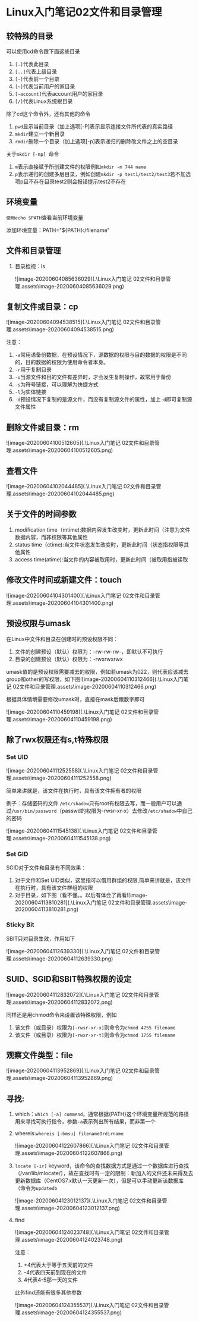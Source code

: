 # Linux入门笔记02文件和目录管理

## 较特殊的目录

可以使用cd命令跟下面这些目录

1. `[.]`代表此目录
2. `[..]`代表上级目录
3. `[-]`代表前一个目录
4. `[~]`代表当前用户的家目录
5. `[~account]`代表account用户的家目录
6. `[/]`代表Linux系统根目录

除了cd这个命令外，还有其他的命令

1. `pwd`显示当前目录（加上选项[-P]表示显示连接文件所代表的真实路径
2. `mkdir`建立一个新目录
3. `rmdir`删除一个目录（加上选项[-p]表示递归的删除改文件之上的空目录

关于`mkdir [-mp] `命令

1. `m`表示直接赋予所创建文件的权限例如`mkdir -m 744 name`
2. `p`表示递归的创建多层目录，例如创建`mkdir -p test1/test2/test3`若不加选项p且不存在目录test2则会报错提示test2不存在

## 环境变量

`使用echo $PATH`查看当前环境变量

添加环境变量：PATH="${PATH}:/filename"

## 文件和目录管理

1. 目录检视：ls

   ![image-20200604085636029](.\Linux入门笔记 02文件和目录管理.assets\image-20200604085636029.png)

## 复制文件或目录：cp

![image-20200604094538515](.\Linux入门笔记 02文件和目录管理.assets\image-20200604094538515.png)

注意：

1. `-a`常用语备份数据，在预设情况下，源数据的权限与目的数据的权限是不同的，目的数据的权限为使用命令者本身。
2. `-r`用于复制目录
3. `-u`当源文件和目的文件有差异时，才会发生复制操作，故常用于备份
4. `-s`为符号链接，可以理解为快捷方式
5. `-l`为实体链接
6. `-d`预设情况下复制的是源文件，而没有复制源文件的属性，加上`-d`即可复制源文件属性

## 删除文件或目录：rm

![image-20200604100512605](.\Linux入门笔记 02文件和目录管理.assets\image-20200604100512605.png)



## 查看文件

![image-20200604102044485](.\Linux入门笔记 02文件和目录管理.assets\image-20200604102044485.png)



## 关于文件的时间参数

1. modification time（mtime):数据内容发生改变时，更新此时间（注意为文件数据内容，而非权限等其他属性
2. status time（ctime):当文件状态发生改变时，更新此时间（状态指权限等其他属性
3. access time(atime):当文件的内容被取用时，更新此时间（被取用指被读取

## 修改文件时间或新建文件：touch

![image-20200604104301400](.\Linux入门笔记 02文件和目录管理.assets\image-20200604104301400.png)

## 预设权限与umask

在Linux中文件和目录在创建时的预设权限不同：

1. 文件的创建预设（默认）权限为：-rw-rw-rw-，即默认不可执行
2. 目录的创建预设（默认）权限为：-rwxrwxrwx

umask值的是预设权限需要减去的权限，例如若umask为022，则代表应该减去group和other的写权限，如下图![image-20200604110312466](.\Linux入门笔记 02文件和目录管理.assets\image-20200604110312466.png)

根据具体情境需要修改umask时，直接在mask后跟数字即可

![image-20200604110459198](.\Linux入门笔记 02文件和目录管理.assets\image-20200604110459198.png)

## 除了rwx权限还有s,t特殊权限

### Set UID

![image-20200604111252558](.\Linux入门笔记 02文件和目录管理.assets\image-20200604111252558.png)

简单来讲就是，该文件在执行时，具有该文件拥有者的权限

例子：存储密码的文件 `/etc/shadow`只有root有权限去写，而一般用户可以通过`/usr/bin/password`（passwd的权限为-rwsr-xr-x）去修改`/etc/shadow`中自己的密码

![image-20200604111545138](.\Linux入门笔记 02文件和目录管理.assets\image-20200604111545138.png)

### Set GID

SGID对于文件和目录有不同效果：

1. 对于文件和Set UID类似，这里指可以借用群组的权限,简单来讲就是，该文件在执行时，具有该文件群组的权限
2. 对于目录，如下图（看不懂。。以后有体会了再看![image-20200604113810281](.\Linux入门笔记 02文件和目录管理.assets\image-20200604113810281.png)

### Sticky Bit

SBIT只对目录生效，作用如下

![image-20200604112639330](.\Linux入门笔记 02文件和目录管理.assets\image-20200604112639330.png)

## SUID、SGID和SBIT特殊权限的设定

![image-20200604112832072](.\Linux入门笔记 02文件和目录管理.assets\image-20200604112832072.png)

同样还是用chmod命令来设置该特殊权限，例如

1. 该文件（或目录）权限为`[-rwsr-xr-x]`则命令为`chmod 4755 filename`
2. 该文件（或目录）权限为`[-rwxr-xr-t]`则命令为`chmod 1755 filename`

## 观察文件类型：file

![image-20200604113952869](.\Linux入门笔记 02文件和目录管理.assets\image-20200604113952869.png)

## 寻找:

1. which：`which [-a] commend`，通常根据{PATH}这个环境变量所规范的路径用来寻找可执行指令，参数`-a`表示列出所有结果，而非第一个

2. whereis:`whereis [-bmsu] filenameOrdirname`

   ![image-20200604122607866](.\Linux入门笔记 02文件和目录管理.assets\image-20200604122607866.png)

3. `locate [-ir]` keyword，该命令的查找数据方式是通过一个数据库进行查找（/var/lib/mlocate/），故在查找时有一定的限制：新加入的文件还未来得及去更新数据库（CentOS7.x默认一天更新一次），但是可以手动更新该数据库（命令为`updatedb`

   ![image-20200604123012137](.\Linux入门笔记 02文件和目录管理.assets\image-20200604123012137.png)

4. find

   ![image-20200604124023748](.\Linux入门笔记 02文件和目录管理.assets\image-20200604124023748.png)

   注意：

   1. +4代表大于等于五天前的文件
   2. -4代表四天前到现在的文件
   3. 4代表4-5那一天的文件

   此外find还能有很多其他参数

   ![image-20200604124355537](.\Linux入门笔记 02文件和目录管理.assets\image-20200604124355537.png)